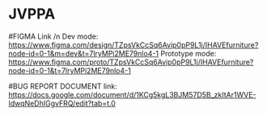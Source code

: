 # JVPPA

#FIGMA Link /n
Dev mode: https://www.figma.com/design/TZpsVkCcSq6Avip0pP9L1j/IHAVEfurniture?node-id=0-1&m=dev&t=7lryMPi2ME79nlo4-1
Prototype mode: https://www.figma.com/proto/TZpsVkCcSq6Avip0pP9L1j/IHAVEfurniture?node-id=0-1&t=7lryMPi2ME79nlo4-1

#BUG REPORT DOCUMENT
link: https://docs.google.com/document/d/1KCg5kgL3BJM57D5B_zkItAr1WVE-IdwqNeDhIGgvFRQ/edit?tab=t.0
